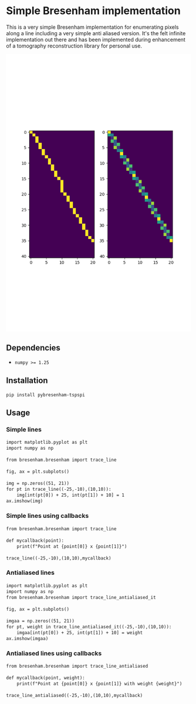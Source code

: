 # Simple Bresenham implementation

This is a very simple Bresenham implementation for enumerating pixels along a line
including a very simple anti aliased version. It's the felt infinite implementation
out there and has been implemented during enhancement of a tomography reconstruction
library for personal use.

![](https://raw.githubusercontent.com/tspspi/pybresenham/master/example/lines01.png)

## Dependencies

* ```numpy >= 1.25```

## Installation

```
pip install pybresenham-tspspi
```

## Usage

### Simple lines

```
import matplotlib.pyplot as plt
import numpy as np

from bresenham.bresenham import trace_line

fig, ax = plt.subplots()

img = np.zeros((51, 21))
for pt in trace_line((-25,-10),(10,10)):
    img[int(pt[0]) + 25, int(pt[1]) + 10] = 1
ax.imshow(img)
```

### Simple lines using callbacks

```
from bresenham.bresenham import trace_line

def mycallback(point):
    print(f"Point at {point[0]} x {point[1]}")

trace_line((-25,-10),(10,10),mycallback)
```

### Antialiased lines

```
import matplotlib.pyplot as plt
import numpy as np
from bresenham.bresenham import trace_line_antialiased_it

fig, ax = plt.subplots()

imgaa = np.zeros((51, 21))
for pt, weight in trace_line_antialiased_it((-25,-10),(10,10)):
    imgaa[int(pt[0]) + 25, int(pt[1]) + 10] = weight
ax.imshow(imgaa)
```

### Antialiased lines using callbacks

```
from bresenham.bresenham import trace_line_antialiased

def mycallback(point, weight):
    print(f"Point at {point[0]} x {point[1]} with weight {weight}")

trace_line_antialiased((-25,-10),(10,10),mycallback)
```
